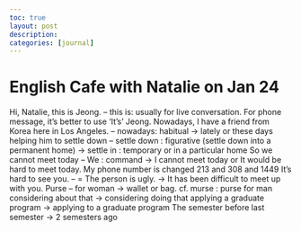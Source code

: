 ```yaml
---
toc: true
layout: post
description:
categories: [journal]
---
```

# English Cafe with Natalie on Jan 24

Hi, Natalie, this is Jeong. – this is: usually for live conversation. For phone message, it’s better to use ‘It’s’ Jeong.
Nowadays, I have a friend from Korea here in Los Angeles. – nowadays: habitual -> lately or these days
helping him to settle down – settle down : figurative (settle down into a permanent home) -> settle in : temporary or in a particular home
So we cannot meet today – We : command -> I cannot meet today or It would be hard to meet today.
My phone number is changed
213 and 308 and 1449
It’s hard to see you. – = The person is ugly. -> It has been difficult to meet up with you.
Purse – for woman -> wallet or bag. cf. murse : purse for man
considering about that -> considering doing that
applying a graduate program -> applying to a graduate program
The semester before last semester -> 2 semesters ago